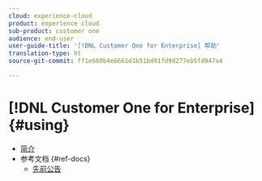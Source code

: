 ```yaml
---
cloud: experience-cloud
product: experience cloud
sub-product: customer one
audience: end-user
user-guide-title: '[!DNL Customer One for Enterprise] 帮助'
translation-type: ht
source-git-commit: ff1e660b4e6661d1b51bd91fd9d277eb5fd947a4

---
```



# [!DNL Customer One for Enterprise] {#using}

+ [简介](home.md)
+ 参考文档 {#ref-docs}
   + [先前公告](intro-customer-support.md)

